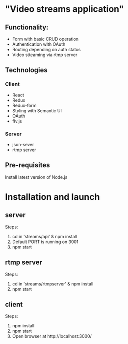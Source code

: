# "Video streams application"

## Functionality:

- Form with basic CRUD operation
- Authentication with OAuth
- Routing depending on auth status
- Video stteaming via rtmp server

## Technologies

### Client

- React
- Redux
- Redux-form
- Styling with Semantic UI
- OAuth
- flv.js

### Server

- json-sever
- rtmp server

## Pre-requisites

Install latest version of Node.js

# Installation and launch

## server

Steps:

1.  cd in 'streams/api' & npm install
2.  Default PORT is running on 3001
3.  npm start

## rtmp server

Steps:

1.  cd in 'streams/rtmpserver' & npm install
2.  npm start

## client

Steps:

1.  npm install
2.  npm start
3.  Open browser at http://localhost:3000/
